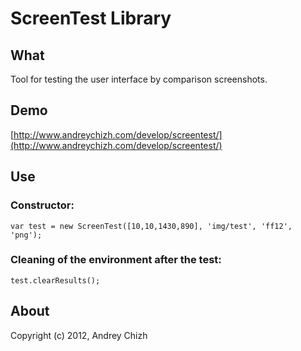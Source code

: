 # ScreenTest Library

## What
Tool for testing the user interface by comparison screenshots.

## Demo
[http://www.andreychizh.com/develop/screentest/](http://www.andreychizh.com/develop/screentest/)

## Use
### Constructor:
    var test = new ScreenTest([10,10,1430,890], 'img/test', 'ff12', 'png');
    
### Cleaning of the environment after the test: 
    test.clearResults();

## About
Copyright (c) 2012, Andrey Chizh